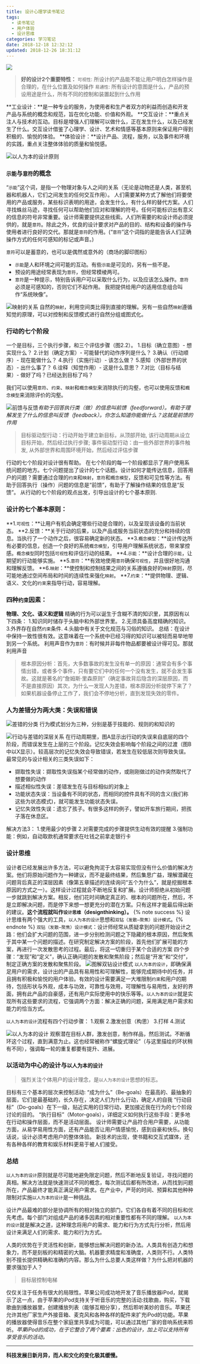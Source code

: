 ```yaml
---
title: 设计心理学读书笔记
tags:
  - 读书笔记
  - 用户体验
  - 设计思维
categories: 学习笔记
date: 2018-12-18 12:32:12
updated: 2018-12-26 18:31:12
---
```

<!-- ![](http://ww1.sinaimg.cn/large/006agIcvly1g1khwy9wc1j30r802i3yi.jpg) -->
![](http://ww1.sinaimg.cn/large/006agIcvly1g1ki3t5urrj30zk0l5q4z.jpg)
> **好的设计2个重要特性：**
`可视性`: 所设计的产品能不能让用户明白怎样操作是合理的，在什么位置及如何操作
`易通性`: 所有设计的意图是什么，产品的预设用途是什么，所有不同的控制和装置起到什么作用

<!--more-->
**工业设计：**是一种专业的服务，为使用者和生产者双方的利益而创造和开发产品与系统的概念和规范，旨在优化功能、价值和外观。
**交互设计：**重点关注人与技术的互动。目标是增强人们理解可以做什么，正在发生什么，以及已经发生了什么。交互设计借鉴了心理学、设计、艺术和情感等基本原则来保证用户得到积极的、愉悦的体验。
**体验设计：**设计产品、流程，服务，以及事件和环境的实践，重点关注整体体验的质量和愉悦感。

![`以人为本的设计`原则](http://ww1.sinaimg.cn/large/006agIcvly1g0jp96t83xj312z0a141g.jpg)
### `示能`与`意符`的概念
“`示能`”这个词，是指一个物理对象与人之间的关系（无论是动物还是人类，甚至机器和机器人，它们之间发生的任何交互作用）。
人们需要某种方式了解他们将要使用的产品或服务，某些标识表明的用途，会发生什么，有什么样的替代方案。人们寻找蛛丝马迹，寻找任何可以帮助他们应对和理解的符号。任何可能标识出有意义的信息的符号非常重要。设计师需要提供这些线索。人们所需要的和设计师必须提供的，就是`意符`。除此之外，优良的设计要求对产品的目的、结构和设备的操作与使用者进行良好的交代。那就是`意符`的作用。(“`意符`”这个词指的是能告诉人们正确操作方式的任何可感知的标记或声音。)

`意符`可以是蓄意的，也可以是偶然或意外的（商场的脚印图标）
- `示能`是人和环境之间可能的互动。有些`示能`是可见的，另有一些不是。
- 预设的用途经常表现为`意符`，但经常模棱两可。
- `意符`是一种提示，特别告诉用户可以采取什么行为，以及应该怎么操作。`意符`必须是可感知的，否则它们不起作用。
我把提供给用户的适用信息组合叫作“系统映像”。

![`映射`的关系](http://ww1.sinaimg.cn/mw690/006agIcvly1g0jpinuqr6j30p50pm47f.jpg)
自然的`映射`，利用空间类比得到直接的理解。另有一些自然`映射`遵循知觉的原理，可以对控制和反馈模式进行自然分组或图式化。
### 行动的七个阶段
一个是目标，三个执行步骤，和三个评估步骤（图2.2）。
1.目标（确立意图）- 想实现什么？
2.计划（确定方案）- 可能替代的动作序列是什么？
3.确认（行动顺序）- 现在能做什么？
4.执行（实施行动）- 该怎么做？
5.感知（外部世界的状态）- 出什么事了？
6.诠释（知觉作用）- 这是什么意思？
7.对比（目标与结果）- 做好了吗？已经达到目标了吗？

<!-- ![执行与评估的鸿沟](http://ww1.sinaimg.cn/mw690/006agIcvly1g0jpjk4377j30mi0m1tcc.jpg) -->
我们可以使用`意符`、`约束`、`映射`和`概念模型`来消除执行的沟壑，也可以使用反馈和`概念模型`来消除评价的沟壑。

<!-- ![行动的7个阶段](http://ww1.sinaimg.cn/mw690/006agIcvly1g0jpkdynqfj30l80kxwh3.jpg) -->
![前馈与反馈](http://ww1.sinaimg.cn/mw690/006agIcvly1g0jplaky4oj30qf0ps78r.jpg)*有助于回答执行类（做）的信息叫前馈（feedforward）。有助于理解发生了什么的信息叫反馈（feedback）。你怎么知道你能做什么？这就是前馈的作用*

>目标驱动型行动：行动开始于建立新目标，从顶部开始, 该行动周期从设立目标开始，然后经过执行步骤; 事件驱动型行动：由一些外部世界的事件触发, 从外部世界和周围环境开始，然后经过评估步骤

行动的七个阶段对设计很有帮助。
在七个阶段的每一个阶段都显示了用户使用系统问题的地方。七个问题提出了设计的七个话题。设计如何才能传达信息，回答用户的问题？需要通过合理的`约束`和`映射`，`意符`和`概念模型`，反馈和可见性等方法。有助于回答执行（操作）问题的信息是“前馈”，有助于了解操作结果的信息是“反馈”。
从行动的七个阶段的观点出发，引导出设计的七个基本原则.
### 设计的七个基本原则：
**1.`可视性`：**让用户有机会确定哪些行动是合理的，以及呈现该设备的当前状态。
**2.反馈：**关于行动的后果，以及产品或服务当前状态的充分和持续的信息。当执行了一个动作之后，很容易确定新的状态。
**3.`概念模型`：**设计传达所有必要的信息，创造一个良好的系统`概念模型`，引导用户理解系统状态，带来掌控感。`概念模型`同时包括`可视性`和评估行动的结果。
**4.`示能`：**设计合理的`示能`，让期望的行动能够实施。
**5.`意符`：**有效地使用`意符`确保`可视性`，并且很好地沟通和理解反馈。
**6.`映射`：**使控制和控制结果之间的关系遵循良好的`映射`原则，尽可能地通过空间布局和时间的连续性来强化`映射`。
**7.`约束`：**提供物理、逻辑、语义、文化的`约束`来指导行动，容易理解。
### 四种`约束`因素：
**物理、文化、语义和逻辑**
精确的行为可以诞生于含糊不清的知识里，其原因有以下四条：
1.知识同时储存于头脑中和外部世界里。
2.无须具备高度精确的知识。
3.外界存在自然`约束`条件.
4.头脑中有关于文化规范与习俗的知识。
总结：在设计中保持一致性很有效。这意味着在一个系统中已经习得的知识可以被轻而易举地带到另一个系统。 
利用声音作为`意符`：有时候并非每件物品都要被设计得可见。那就利用声音
>根本原因分析：首先，大多数事故的发生没有单一的原因：通常会有多个事情出错，或者多个事件，只有要它们中的任何一个没有发生，就不会发生事故。这就是著名的“詹姆斯·里森原则”（确定事故背后隐含的深层原因，而不是直接原因）其次，为什么一发现人为差错，根本原因分析就停下来了？如果机器设备停止工作了，我们会不停地分析，直到发现失效的零件。
### 人为差错分为两大类：失误和错误
![差错的分类](http://ww1.sinaimg.cn/mw690/006agIcvly1g0jplxthqsj30n00mhjzo.jpg)
行为模式划分为三种，分别是基于技能的、规则的和知识的

![行动与差错的深层关系](http://ww1.sinaimg.cn/mw690/006agIcvly1g0jpmsgtjkj30xc0fzgs9.jpg)
在行动周期里，图A显示出行动的失误来自底层的四个阶段，而错误发生在上层的三个阶段。记忆失效会影响每个阶段之间的过渡（图B中以X显示）。较高层次的记忆失效会导致错误，若发生在较低层次则导致失误。
最常见的与设计相关的三类失误如下：
- 撷取性失误：撷取性失误指某个经常做的动作，或刚刚做过的动作突然取代了想要做的动作
- 描述相似性失误：差错发生在与目标相似的对象上
- 功能状态失误：当设备有不同的状态，而相同的控件具有不同的含义(我们称这些为状态模式)，就可能发生功能状态失误。
- 记忆失效性失误：遗忘了孩子。有很多这样的例子，譬如开车旅行期间，把孩子落在休息区。

解决方法3：
1.使用最少的步骤
2.对需要完成的步骤提供生动有效的提醒
3.强制功能：例如，自动取款机通常要求在吐钱之前拿走银行卡
### 设计思维
设计者已经发展出许多方法，可以避免拘泥于太容易实现但没有什么价值的解决方案。他们将原始问题作为一种建议，而不是最终结果，然后集思广益，理解潜藏在问题背后真正的深层因素（像第五章描述的连续询问“五个为什么”，就是挖掘根本原因的方式之一）。这样设计过程就会不断地反复和扩展。设计师拒绝从初始问题一步就跳到解决方案。相反，他们花时间确定真正的、根本的问题所在，然后，不是立即解决问题，而是停下来想一想更充分的潜在方案。只有这样才能最后得出新的建议。**这个流程就叫作`设计思维`（designthinking）。**
{% note success %} 设计思维有两个强大的工具，`以人为本的设计`思想和`双钻（发散—聚焦）设计模式`。{% endnote %}
`双钻（发散—聚焦）设计模式`：设计师经常从质疑拿到的问题开始设计之路：他们会扩大问题的范围，进一步分别检测问题之下隐藏的根本原因，然后聚焦于其中某一个问题的描述。在研究制定解决方案的阶段，首先他们扩展可能的方案，再进行一次发散思考的过程。最后，将这一切重归于某个合适的方案
四个步骤：“发现”和“定义”，确认正确问题的发散和聚焦阶段；然后是“开发”和“交付”，制定正确方案的发散和聚焦阶段。
![图解双钻设计模式](http://ww1.sinaimg.cn/mw690/006agIcvly1g0jpnomdi0j30se0matd2.jpg)
`以人为本的设计`，即确保满足用户的需求，设计出的产品具有易用性和可理解性，能够完成期待中的任务，并且拥有积极和愉悦的用户体验。有效的设计需要满足一大堆限制`约束`和用户的期待，包括形状与外观，成本与功效，可靠性与效用，可理解性与易用性，友好的界面，拥有此产品的自豪感，还有用户实际使用中的快乐等等。`以人为本的设计`就是实现所有这些要求的流程，它强调两个方面：解决正确的问题，采用满足用户需求和能力的恰当方式。

`以人为本的设计`流程有四个行动步骤：
1.观察
2.激发创意（构思）
3.打样
4.测试

![`以人为本的设计`](http://ww1.sinaimg.cn/mw690/006agIcvly1g0jpoudgchj30lz0ld776.jpg)
观察潜在目标人群，激发创意，制作样品，然后测试。不断循环这个过程，直到满意为止。这也经常被称作“螺旋式理论”（与这里描绘的环状稍有不同），强调每一轮的重复都要有提升、进展。
### 以活动为中心的设计与`以人为本的设计`
>强烈关注个体用户的设计理念，是`以人为本的设计`思想的标志。

目标有三个基本的层次来控制活动:
“成为什么”（Be-goals）在最高的、最抽象的层面，它们是最基础的，长久存在，决定人们为什么行动，确定人的自我
“行动目标”（Do-goals）在下一级，贴近实用的日常行动，更加接近我在行为的七个阶段讨论的目的。
“执行目标”（Motor-goals），详细定义如何执行这些手段：更多地在行动和操作层面，而不是活动层面。
设计师需要让产品符合用户需要，从功能方面，从易学易用性方面，还有产品能否让用户情感愉悦，感到自豪和快乐。换句话说，设计必须考虑用户的整体体验。
新技术的出现，使书籍和交互式媒体，还有各种各样的教育和娱乐材料更易于被人们接受。
### 总结
`以人为本的设计`原则就是尽可能地避免限定问题，然后不断地反复验证，寻找问题的真相。解决方法就是快速测试不同的概念，每次测试后都有所改进，从而找到问题所在，产品最终才能真正满足用户需求。在产业中，严苛的时间、预算和其他种种限制对实施`以人为本的设计`是一种挑战。

设计产品最难的部分是协调所有的相对独立的部门，它们各自有着不同的目标和优先考虑。每个部门对组成产品的诸多因素的相对重要性都有不同的理解。
`以人为本的设计`就是解决之道，这种理念将用户的需求、能力和行为方式先行分析，然后用设计来满足人们的需求、能力和行为方式。

人类的优势在于灵活性和创新，能够想出解决问题的新办法。人类具有创造力和想象力，而不是刻板的和精密的大脑。机器要求精度和准确度，人类则不行。人类特别不擅长提供精确和准确的内容。那么为什么总要人类这样做？为什么把对机器的要求强加于人？

>目标层控制电梯

仅仅关注于任务有很大的局限性。苹果公司成功地开发了音乐播放器iPod，就揭示了这一点，由于苹果的iPod支持关于听音乐的完整的活动:找歌曲，购买，下载歌曲到播放器里，创建播放列表（能够互相分享），然后聆听美妙的音乐。苹果还允许其他厂家生产外接音箱、麦克风和各种各样的配件来扩充iPod的功能。苹果的播放器使得音乐在整个家庭里共享成为可能，可以通过其他厂家的音响系统来聆听。*苹果iPod的成功，在于它整合了两个要素：出色的设计，加上可以支持所有享受音乐的活动。*

---
**科技发展日新月异，而人和文化的变化极其缓慢。**
